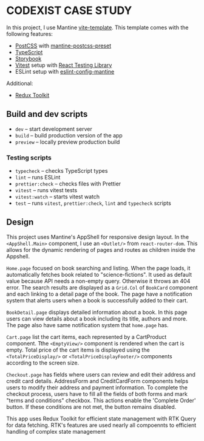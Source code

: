 # CODEXIST CASE STUDY

In this project, I use Mantine [vite-template](https://github.com/mantinedev/vite-template).
This template comes with the following features:

- [PostCSS](https://postcss.org/) with [mantine-postcss-preset](https://mantine.dev/styles/postcss-preset)
- [TypeScript](https://www.typescriptlang.org/)
- [Storybook](https://storybook.js.org/)
- [Vitest](https://vitest.dev/) setup with [React Testing Library](https://testing-library.com/docs/react-testing-library/intro)
- ESLint setup with [eslint-config-mantine](https://github.com/mantinedev/eslint-config-mantine)

Additional:

- [Redux Toolkit](https://redux-toolkit.js.org/)

## Build and dev scripts

- `dev` – start development server
- `build` – build production version of the app
- `preview` – locally preview production build

### Testing scripts

- `typecheck` – checks TypeScript types
- `lint` – runs ESLint
- `prettier:check` – checks files with Prettier
- `vitest` – runs vitest tests
- `vitest:watch` – starts vitest watch
- `test` – runs `vitest`, `prettier:check`, `lint` and `typecheck` scripts

## Design

This project uses Mantine's AppShell for responsive design layout. In the `<AppShell.Main>` component, I use an `<Outlet/>` from `react-router-dom`. This allows for the dynamic rendering of pages and routes as children inside the Appshell.

`Home.page` focused on book searching and listing. When the page loads, it automatically fetches book related to "science-fictions". It used as default value because API needs a non-empty query. Otherwise it throws an 404 error.
The search results are displayed as a `Grid.Col` of `BookCard` component and each linking to a detail page of the book. The page have a notification system that alerts users when a book is successfully added to their cart.

`BookDetail.page` displays detailed information about a book. In this page users can view details about a book including its title, authors and more. The page also have same notification system that `home.page` has.

`Cart.page` list the cart items, each represented by a CartProduct component. Tthe `<EmptyView/>` component is rendered when the cart is empty. Total price of the cart items is displayed using the `<TotalPriceDisplay/>` or `<TotalPriceDisplayFooter/>` components according to the screen size.

`Checkout.page` has fields where users can review and edit their address and credit card details. AddressForm and CreditCardForm components helps users to modify their address and payment information. To complete the checkout process, users have to fill all the fields of both forms and mark "terms and conditions" checkbox. This actions enable the 'Complete Order' button. If these conditions are not met, the button remains disabled.

This app uses Redux Toolkit for efficient state management with RTK Query for data fetching. RTK's features are used nearly all compoennts to efficient handling of complex state management
